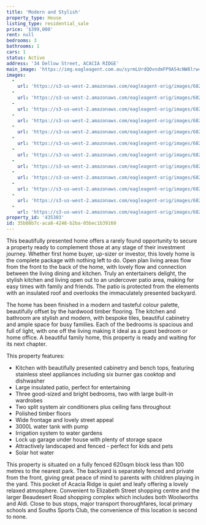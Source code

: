 ```yaml
---
title: 'Modern and Stylish'
property_type: House
listing_type: residential_sale
price: '$399,000'
rent: null
bedrooms: 3
bathrooms: 1
cars: 1
status: Active
address: '34 Dellow Street, ACACIA RIDGE'
main_image: 'https://img.eagleagent.com.au/syrmLUrdQOvndmFP9A54cNW8lrw=/1280x854/smart/https://s3-us-west-2.amazonaws.com/eagleagent-orig/images/6822978/131530534-image-M.jpg'
images:
  -
    url: 'https://s3-us-west-2.amazonaws.com/eagleagent-orig/images/6822989/131530534-image-K.jpg'
  -
    url: 'https://s3-us-west-2.amazonaws.com/eagleagent-orig/images/6822988/131530534-image-J.jpg'
  -
    url: 'https://s3-us-west-2.amazonaws.com/eagleagent-orig/images/6822987/131530534-image-I.jpg'
  -
    url: 'https://s3-us-west-2.amazonaws.com/eagleagent-orig/images/6822986/131530534-image-H.jpg'
  -
    url: 'https://s3-us-west-2.amazonaws.com/eagleagent-orig/images/6822985/131530534-image-G.jpg'
  -
    url: 'https://s3-us-west-2.amazonaws.com/eagleagent-orig/images/6822984/131530534-image-F.jpg'
  -
    url: 'https://s3-us-west-2.amazonaws.com/eagleagent-orig/images/6822983/131530534-image-E.jpg'
  -
    url: 'https://s3-us-west-2.amazonaws.com/eagleagent-orig/images/6822982/131530534-image-D.jpg'
  -
    url: 'https://s3-us-west-2.amazonaws.com/eagleagent-orig/images/6822981/131530534-image-C.jpg'
  -
    url: 'https://s3-us-west-2.amazonaws.com/eagleagent-orig/images/6822980/131530534-image-B.jpg'
  -
    url: 'https://s3-us-west-2.amazonaws.com/eagleagent-orig/images/6822979/131530534-image-A.jpg'
  -
    url: 'https://s3-us-west-2.amazonaws.com/eagleagent-orig/images/6822978/131530534-image-M.jpg'
property_id: '435303'
id: 35b08b7c-aca8-4248-b2ba-05bec1b39160
---
```

This beautifully presented home offers a rarely found opportunity to secure a property ready to complement those at any stage of their investment journey. Whether first home buyer, up-sizer or investor, this lovely home is the complete package with nothing left to do. Open plan living areas flow from the front to the back of the home, with lovely flow and connection between the living dining and kitchen. Truly an entertainers delight, the stylish kitchen and living open out to an undercover patio area, making for easy times with family and friends. The patio is protected from the elements with an insulated roof and overlooks the immaculately presented backyard.

The home has been finished in a modern and tasteful colour palette, beautifully offset by the hardwood timber flooring. The kitchen and bathroom are stylish and modern, with bespoke tiles, beautiful cabinetry and ample space for busy families. Each of the bedrooms is spacious and full of light, with one off the living making it ideal as a guest bedroom or home office. A beautiful family home, this property is ready and waiting for its next chapter.

This property features:

*  Kitchen with beautifully presented cabinetry and bench tops, featuring stainless steel appliances including six burner gas cooktop and dishwasher
*  Large insulated patio, perfect for entertaining
*  Three good-sized and bright bedrooms, two with large built-in wardrobes
*  Two split system air conditioners plus ceiling fans throughout
*  Polished timber floors
*  Wide frontage and lovely street appeal
*  3000L water tank with pump
*  Irrigation system to water gardens
*  Lock up garage under house with plenty of storage space
*  Attractively landscaped and fenced - perfect for kids and pets
*  Solar hot water

This property is situated on a fully fenced 620sqm block less than 100 metres to the nearest park. The backyard is separately fenced and private from the front, giving great peace of mind to parents with children playing in the yard. This pocket of Acacia Ridge is quiet and leafy offering a lovely relaxed atmosphere. Convenient to Elizabeth Street shopping centre and the larger Beaudesert Road shopping complex which includes both Woolworths and Aldi. Close to bus stops, major transport thoroughfares, local primary schools and Souths Sports Club, the convenience of this location is second to none.